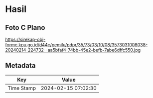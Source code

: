 # Hasil

## Foto C Plano

https://sirekap-obj-formc.kpu.go.id/d44c/pemilu/pdpr/35/73/03/10/08/3573031008038-20240214-224732--aa5bfaf4-74bb-45e2-befb-7abe6dffc550.jpg


## Metadata

| Key        | Value               |
| ---------- | ------------------- |
| Time Stamp | 2024-02-15 07:02:30 |




